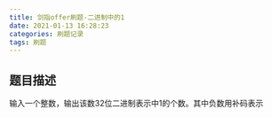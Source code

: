 ```yaml
---
title: 剑指offer刷题-二进制中的1
date: 2021-01-13 16:28:23
categories: 刷题记录
tags: 刷题
---
```


## 题目描述

输入一个整数，输出该数32位二进制表示中1的个数。其中负数用补码表示
